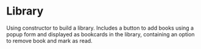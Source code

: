 # Library

Using constructor to build a library. 
Includes a button to add books using a popup form and displayed as bookcards in the library, containing an option to remove book and mark as read. 